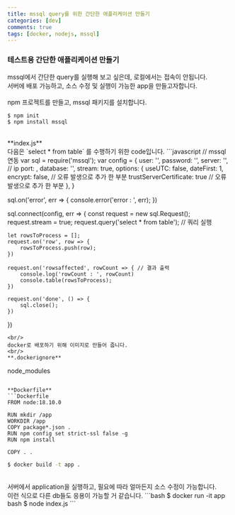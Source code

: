 ```yaml
---
title: mssql query를 위한 간단한 애플리케이션 만들기
categories: [dev]
comments: true
tags: [docker, nodejs, mssql]
---
```


### 테스트용 간단한 애플리케이션 만들기
mssql에서 간단한 query를 실행해 보고 싶은데, 로컬에서는 접속이 안됩니다.<br/>
서버에 배포 가능하고, 소스 수정 및 실행이 가능한  app을 만들고자합니다.
<br/>
<br/>
npm 프로젝트를 만들고, mssql 패키지를 설치합니다.
```bash
$ npm init
$ npm install mssql
```
<br/>
**index.js**
<br/>
다음은 `select * from table` 를 수행하기 위한 code입니다.
```javascript
// mssql 연동
var sql = require('mssql');
var config = {
    user: '',
    password: '',
    server: '', // ip
    port: ,
    database: '',
    stream: true,
    options: {
      useUTC: false,
      dateFirst: 1,
      encrypt: false, // 오류 발생으로 추가 한 부분
      trustServerCertificate: true // 오류 발생으로 추가 한 부분
    },
}

sql.on('error', err => {
    console.error('error : ', err);
})

sql.connect(config, err => {
    const request = new sql.Request();
    request.stream = true;
    request.query('select * from table'); // 쿼리 실행


    let rowsToProcess = [];
    request.on('row', row => {
        rowsToProcess.push(row);
    })

    request.on('rowsaffected', rowCount => { // 결과 출력
        console.log('rowCount : ', rowCount)
        console.table(rowsToProcess);
    })

    request.on('done', () => {
        sql.close();
    })
})
```
<br/>
docker로 배포하기 위해 이미지로 만들어 줍니다.
<br/>
**.dockerignore**
```
node_modules
```

**Dockerfile**
```Dockerfile
FROM node:18.10.0

RUN mkdir /app
WORKDIR /app
COPY package*.json .
RUN npm config set strict-ssl false -g
RUN npm install

COPY . .
```

```bash
$ docker build -t app .
```
<br/>
서버에서 application을 실행하고, 필요에 따라 얼마든지 소스 수정이 가능합니다.<br/>
이런 식으로 다른 db들도 응용이 가능할 거 같습니다.
```bash
$ docker run -it app bash
$ node index.js
```
